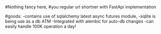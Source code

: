 #Nothing fancy here,
#you regular url shortner with FastApi implementation

#goods:
-contains use of sqlalchemy latest async futures module,
-sqlite is being use as a db ATM
-Integrated with alembic for auto-db changes
-can easily handle 100K operation a day!
